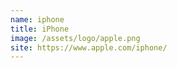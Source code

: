 ```yaml
---
name: iphone
title: iPhone
image: /assets/logo/apple.png
site: https://www.apple.com/iphone/
---
```

